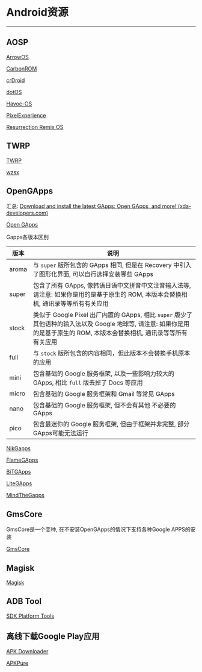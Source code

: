# Android资源

---

## AOSP

[ArrowOS](https://www.arrowos.net/download)

[CarbonROM](https://get.carbonrom.org/)

[crDroid](https://crdroid.net/downloads)

[dotOS](https://www.droidontime.com/devices)

[Havoc-OS](https://havoc-os.com/download)

[PixelExperience](https://download.pixelexperience.org/)

[Resurrection Remix OS](https://resurrectionremix.com/)

## TWRP

[TWRP](https://twrp.me/Devices/)

[wzsx](https://www.jianshu.com/p/6f7119794e6d)

## OpenGApps

汇总: [Download and install the latest GApps: Open GApps, and more! (xda-developers.com)](https://www.xda-developers.com/download-google-apps-gapps/)

[Open GApps](https://opengapps.org/)

Gapps各版本区别

| 版本  | 说明                                                         |
| ----- | ------------------------------------------------------------ |
| aroma | 与 `super` 版所包含的 GApps 相同, 但是在 Recovery 中引入了图形化界面, 可以自行选择安装哪些 GApps |
| super | 包含了所有 GApps, 像韩语日语中文拼音中文注音输入法等, 请注意: 如果你是用的是基于原生的 ROM, 本版本会替换相机, 通讯录等等所有有关应用 |
| stock | 类似于 Google Pixel 出厂内置的 GApps, 相比 `super` 版少了其他语种的输入法以及 Google 地球等, 请注意: 如果你是用的是基于原生的 ROM, 本版本会替换相机, 通讯录等等所有有关应用 |
| full  | 与 `stock` 版所包含的内容相同，但此版本不会替换手机原本的应用 |
| mini  | 包含基础的 Google 服务框架, 以及一些影响力较大的 GApps, 相比 `full` 版去掉了 Docs 等应用 |
| micro | 包含基础的 Google 服务框架和 Gmail 等常见 GApps              |
| nano  | 包含基础的 Google 服务框架, 但不会有其他 不必要的 GApps      |
| pico  | 包含最迷你的 Google 服务框架, 但由于框架并非完整, 部分 GApps可能无法运行 |

[NikGapps](https://nikgapps.com/downloads)

[FlameGApps](https://flamegapps.github.io/)

[BiTGApps](https://bitgapps.github.io/)

[LiteGApps](https://litegapps1.github.io/index.html)

[MindTheGapps](http://downloads.codefi.re/jdcteam/javelinanddart/gapps)

## GmsCore

GmsCore是一个变种, 在不安装OpenGApps的情况下支持各种Google APPS的安装

[GmsCore](https://github.com/microg/GmsCore/releases)

## Magisk

[Magisk](https://magisk.me/)

## ADB Tool

[SDK Platform Tools](https://developer.android.com/studio/releases/platform-tools)

## 离线下载Google Play应用

[APK Downloader](https://apps.evozi.com/apk-downloader/)

[APKPure](https://apkpure.com/cn/)



